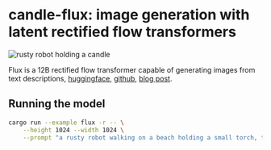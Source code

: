 # candle-flux: image generation with latent rectified flow transformers

![rusty robot holding a candle](./assets/flux-robot.jpg)

Flux is a 12B rectified flow transformer capable of generating images from text
descriptions,
[huggingface](https://huggingface.co/black-forest-labs/FLUX.1-schnell),
[github](https://github.com/black-forest-labs/flux),
[blog post](https://blackforestlabs.ai/announcing-black-forest-labs/).


## Running the model

```bash
cargo run --example flux -r -- \
    --height 1024 --width 1024 \
    --prompt "a rusty robot walking on a beach holding a small torch, the robot has the word "rust" written on it, high quality, 4k"
```